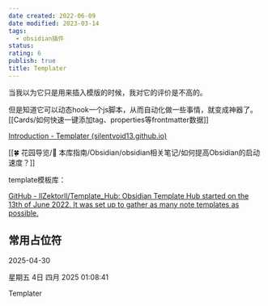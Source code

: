 ```yaml
---
date created: 2022-06-09
date modified: 2023-03-14
tags:
  - obsidian插件
status:
rating: 6
publish: true
title: Templater
---
```


当我以为它只是用来插入模版的时候，我对它的评价是不高的。

但是知道它可以动态hook一个js脚本，从而自动化做一些事情，就变成神器了。[[Cards/如何快速一键添加tag、properties等frontmatter数据]]


[Introduction - Templater (silentvoid13.github.io)](https://silentvoid13.github.io/Templater/)

[[🍀 花园导览/🧰 本库指南/Obsidian/obsidian相关笔记/如何提高Obsidian的启动速度？]]

template模板库：

[GitHub - llZektorll/Template_Hub: Obsidian Template Hub started on the 13th of June 2022. It was set up to gather as many note templates as possible.](https://github.com/llZektorll/Template_Hub)

## 常用占位符

2025-04-30

星期五 4日 四月 2025 01:08:41

Templater